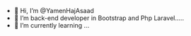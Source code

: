 - 👋 Hi, I’m @YamenHajAsaad
- 👀 I’m back-end developer in Bootstrap and Php Laravel.....
- 🌱 I’m currently learning ...

<!---
YamenHajAsaad/YamenHajAsaad is a ✨ special ✨ repository because its `README.md` (this file) appears on your GitHub profile.
You can click the Preview link to take a look at your changes.
--->
